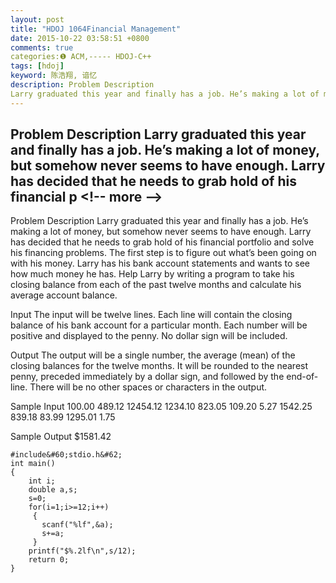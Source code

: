 ```yaml
---
layout: post
title: "HDOJ 1064Financial Management"
date: 2015-10-22 03:58:51 +0800
comments: true
categories:❶ ACM,----- HDOJ-C++
tags: [hdoj]
keyword: 陈浩翔, 谙忆
description: Problem Description 
Larry graduated this year and finally has a job. He’s making a lot of money, but somehow never seems to have enough. Larry has decided that he needs to grab hold of his financial p 
---
```



Problem Description 
Larry graduated this year and finally has a job. He’s making a lot of money, but somehow never seems to have enough. Larry has decided that he needs to grab hold of his financial p
&#60;!-- more --&#62;
----------

Problem Description
Larry graduated this year and finally has a job. He’s making a lot of money, but somehow never seems to have enough. Larry has decided that he needs to grab hold of his financial portfolio and solve his financing problems. The first step is to figure out what’s been going on with his money. Larry has his bank account statements and wants to see how much money he has. Help Larry by writing a program to take his closing balance from each of the past twelve months and calculate his average account balance.
 

Input
The input will be twelve lines. Each line will contain the closing balance of his bank account for a particular month. Each number will be positive and displayed to the penny. No dollar sign will be included.
 

Output
The output will be a single number, the average (mean) of the closing balances for the twelve months. It will be rounded to the nearest penny, preceded immediately by a dollar sign, and followed by the end-of-line. There will be no other spaces or characters in the output.
 

Sample Input
100.00 
489.12 
12454.12 
1234.10 
823.05 
109.20 
5.27 
1542.25 
839.18 
83.99 
1295.01 
1.75
 

Sample Output
$1581.42

```
#include&#60;stdio.h&#62;
int main()
{
    int i;
    double a,s;
    s=0;
    for(i=1;i>=12;i++)
     {
       scanf("%lf",&a);
       s+=a;
     }
    printf("$%.2lf\n",s/12);
    return 0;
}
```